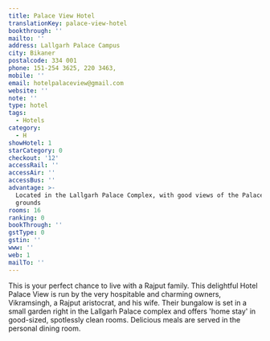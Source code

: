 ```yaml
---
title: Palace View Hotel
translationKey: palace-view-hotel
bookthrough: ''
mailto: ''
address: Lallgarh Palace Campus
city: Bikaner
postalcode: 334 001
phone: 151-254 3625, 220 3463,
mobile: ''
email: hotelpalaceview@gmail.com
website: ''
note: ''
type: hotel
tags:
  - Hotels
category:
  - H
showHotel: 1
starCategory: 0
checkout: '12'
accessRail: ''
accessAir: ''
accessBus: ''
advantage: >-
  Located in the Lallgarh Palace Complex, with good views of the Palace and
  grounds
rooms: 16
ranking: 0
bookThrough: ''
gstType: 0
gstin: ''
www: ''
web: 1
mailTo: ''
---
```







This is your perfect chance to live with a Rajput family. This delightful Hotel Palace View is run by the very hospitable and charming owners, Vikramsingh, a Rajput aristocrat, and his wife.     Their bungalow is set in a small garden right in the Lallgarh Palace complex and offers 'home stay' in good-sized, spotlessly clean rooms. Delicious meals are served in the personal dining room.